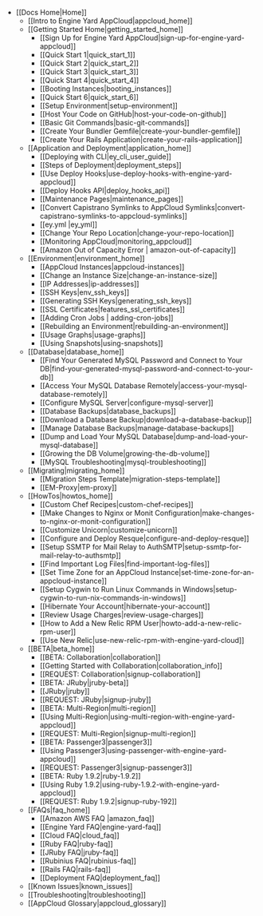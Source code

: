 * [[Docs Home|Home]]
  * [[Intro to Engine Yard AppCloud|appcloud_home]]  
  * [[Getting Started Home|getting_started_home]]
    * [[Sign Up for Engine Yard AppCloud|sign-up-for-engine-yard-appcloud]]
    * [[Quick Start 1|quick_start_1]]
    * [[Quick Start 2|quick_start_2]]
    * [[Quick Start 3|quick_start_3]]
    * [[Quick Start 4|quick_start_4]]
    * [[Booting Instances|booting_instances]]
    * [[Quick Start 6|quick_start_6]]
    * [[Setup Environment|setup-environment]]
    * [[Host Your Code on GitHub|host-your-code-on-github]]
    * [[Basic Git Commands|basic-git-commands]]
    * [[Create Your Bundler Gemfile|create-your-bundler-gemfile]]
    * [[Create Your Rails Application|create-your-rails-application]]
  * [[Application and Deployment|application_home]]
    * [[Deploying with CLI|ey_cli_user_guide]]
    * [[Steps of Deployment|deployment_steps]]
    * [[Use Deploy Hooks|use-deploy-hooks-with-engine-yard-appcloud]]
    * [[Deploy Hooks API|deploy_hooks_api]]
    * [[Maintenance Pages|maintenance_pages]]
    * [[Convert Capistrano Symlinks to AppCloud Symlinks|convert-capistrano-symlinks-to-appcloud-symlinks]]
    * [[ey.yml |ey_yml]]
    * [[Change Your Repo Location|change-your-repo-location]]
    * [[Monitoring AppCloud|monitoring_appcloud]]
    * [[Amazon Out of Capacity Error | amazon-out-of-capacity]]
  * [[Environment|environment_home]]
    * [[AppCloud Instances|appcloud-instances]]
    * [[Change an Instance Size|change-an-instance-size]]
    * [[IP Addresses|ip-addresses]]
    * [[SSH Keys|env_ssh_keys]]
    * [[Generating SSH Keys|generating_ssh_keys]]
    * [[SSL Certificates|features_ssl_certificates]]
    * [[Adding Cron Jobs | adding-cron-jobs]]
    * [[Rebuilding an Environment|rebuilding-an-environment]]
    * [[Usage Graphs|usage-graphs]]
    * [[Using Snapshots|using-snapshots]]
  * [[Database|database_home]]
    * [[Find Your Generated MySQL Password and Connect to Your DB|find-your-generated-mysql-password-and-connect-to-your-db]]
    * [[Access Your MySQL Database Remotely|access-your-mysql-database-remotely]]
    * [[Configure MySQL Server|configure-mysql-server]]
    * [[Database Backups|database_backups]]
    * [[Download a Database Backup|download-a-database-backup]]
    * [[Manage Database Backups|manage-database-backups]]
    * [[Dump and Load Your MySQL Database|dump-and-load-your-mysql-database]]
    * [[Growing the DB Volume|growing-the-db-volume]]
    * [[MySQL Troubleshooting|mysql-troubleshooting]]
  * [[Migrating|migrating_home]]
    * [[Migration Steps Template|migration-steps-template]]
    * [[EM-Proxy|em-proxy]]
  * [[HowTos|howtos_home]]
    * [[Custom Chef Recipes|custom-chef-recipes]]
    * [[Make Changes to Nginx or Monit Configuration|make-changes-to-nginx-or-monit-configuration]]
    * [[Customize Unicorn|customize-unicorn]]
    * [[Configure and Deploy Resque|configure-and-deploy-resque]]
    * [[Setup SSMTP for Mail Relay to AuthSMTP|setup-ssmtp-for-mail-relay-to-authsmtp]]
    * [[Find Important Log Files|find-important-log-files]]
    * [[Set Time Zone for an AppCloud Instance|set-time-zone-for-an-appcloud-instance]]
    * [[Setup Cygwin to Run Linux Commands in Windows|setup-cygwin-to-run-nix-commands-in-windows]]
    * [[Hibernate Your Account|hibernate-your-account]]
    * [[Review Usage Charges|review-usage-charges]]
    * [[How to Add a New Relic RPM User|howto-add-a-new-relic-rpm-user]]
    * [[Use New Relic|use-new-relic-rpm-with-engine-yard-cloud]]
  * [[BETA|beta_home]]
    * [[BETA: Collaboration|collaboration]]
    * [[Getting Started with Collaboration|collaboration_info]]
    * [[REQUEST: Collaboration|signup-collaboration]]
    * [[BETA: JRuby|jruby-beta]]
    * [[JRuby|jruby]]
    * [[REQUEST: JRuby|signup-jruby]]
    * [[BETA: Multi-Region|multi-region]]
    * [[Using Multi-Region|using-multi-region-with-engine-yard-appcloud]]
    * [[REQUEST: Multi-Region|signup-multi-region]]
    * [[BETA: Passenger3|passenger3]]
    * [[Using Passenger3|using-passenger-with-engine-yard-appcloud]]
    * [[REQUEST: Passenger3|signup-passenger3]]
    * [[BETA: Ruby 1.9.2|ruby-1.9.2]]
    * [[Using Ruby 1.9.2|using-ruby-1.9.2-with-engine-yard-appcloud]]    
    * [[REQUEST: Ruby 1.9.2|signup-ruby-192]]                           
  * [[FAQs|faq_home]]
    * [[Amazon AWS FAQ |amazon_faq]]
    * [[Engine Yard FAQ|engine-yard-faq]]
    * [[Cloud FAQ|cloud_faq]]
    * [[Ruby FAQ|ruby-faq]]
    * [[JRuby FAQ|jruby-faq]]
    * [[Rubinius FAQ|rubinius-faq]]
    * [[Rails FAQ|rails-faq]]
    * [[Deployment FAQ|deployment_faq]]
  * [[Known Issues|known_issues]]
  * [[Troubleshooting|troubleshooting]]
  * [[AppCloud Glossary|appcloud_glossary]]
